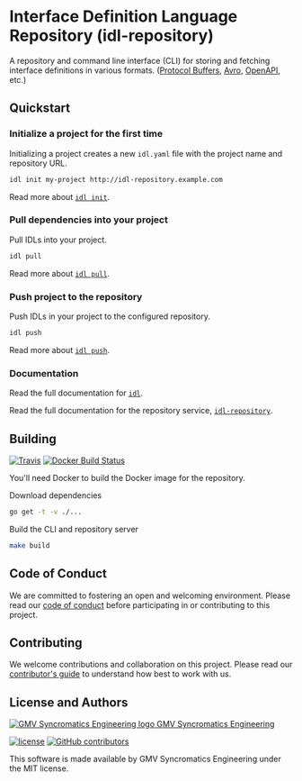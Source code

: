 # Interface Definition Language Repository (idl-repository)

A repository and command line interface (CLI) for storing and fetching interface definitions in various formats. ([Protocol Buffers][protobuf], [Avro][avro], [OpenAPI][openapi], etc.)

[protobuf]: https://developers.google.com/protocol-buffers/
[avro]: https://avro.apache.org/
[openapi]: https://swagger.io/docs/specification/about/

## Quickstart

### Initialize a project for the first time

Initializing a project creates a new `idl.yaml` file with the project name and repository URL.

```bash
idl init my-project http://idl-repository.example.com
```

Read more about [`idl init`][idl-init].

### Pull dependencies into your project

Pull IDLs into your project.

```bash
idl pull
```

Read more about [`idl pull`][idl-pull].

### Push project to the repository

Push IDLs in your project to the configured repository.

```bash
idl push
```

Read more about [`idl push`][idl-push].

### Documentation

Read the full documentation for [`idl`][idl].

Read the full documentation for the repository service, [`idl-repository`][idl-repository].

[idl]: docs/idl/idl.md
[idl-init]: docs/idl/idl_init.md
[idl-pull]: docs/idl/idl_pull.md
[idl-push]: docs/idl/idl_push.md
[idl-repository]: docs/idl-repository/idl-repository.md

## Building

[![Travis](https://img.shields.io/travis/syncromatics/idl-repository.svg)](https://travis-ci.org/syncromatics/idl-repository)
[![Docker Build Status](https://img.shields.io/docker/build/syncromatics/idl-repository.svg)](https://hub.docker.com/r/syncromatics/idl-repository/)

You'll need Docker to build the Docker image for the repository.

Download dependencies

```bash
go get -t -v ./...
```

Build the CLI and repository server

```bash
make build
```

## Code of Conduct

We are committed to fostering an open and welcoming environment. Please read our [code of conduct](CODE_OF_CONDUCT.md) before participating in or contributing to this project.

## Contributing

We welcome contributions and collaboration on this project. Please read our [contributor's guide](CONTRIBUTING.md) to understand how best to work with us.

## License and Authors

[![GMV Syncromatics Engineering logo](https://secure.gravatar.com/avatar/645145afc5c0bc24ba24c3d86228ad39?size=16) GMV Syncromatics Engineering](https://github.com/syncromatics)

[![license](https://img.shields.io/github/license/syncromatics/idl-repository.svg)](https://github.com/syncromatics/idl-repository/blob/master/LICENSE)
[![GitHub contributors](https://img.shields.io/github/contributors/syncromatics/idl-repository.svg)](https://github.com/syncromatics/idl-repository/graphs/contributors)

This software is made available by GMV Syncromatics Engineering under the MIT license.